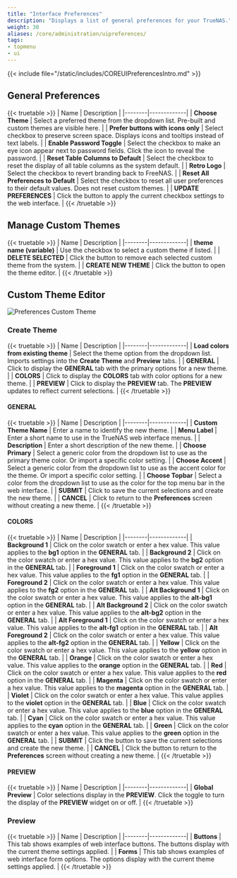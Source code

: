 ```yaml
---
title: "Interface Preferences"
description: "Displays a list of general preferences for your TrueNAS."
weight: 30
aliases: /core/administration/uipreferences/
tags:
- topmenu
- ui
---
```


{{< include file="/static/includes/COREUIPreferencesIntro.md" >}}

## General Preferences

{{< truetable >}}
| Name | Description |
|--------|-------------|
| **Choose Theme** | Select a preferred theme from the dropdown list. Pre-built and custom themes are visible here. |
| **Prefer buttons with icons only** | Select checkbox to preserve screen space. Displays icons and tooltips instead of text labels. |
| **Enable Password Toggle** | Select the checkbox to make an eye icon appear next to password fields. Click the icon to reveal the password. |
| **Reset Table Columns to Default** | Select the checkbox to reset the display of all table columns as the system default. |
| **Retro Logo** | Select the checkbox to revert branding back to FreeNAS. |
| **Reset All Preferences to Default** | Select the checkbox to reset all user preferences to their default values. Does not reset custom themes. |
| **UPDATE PREFERENCES** | Click the button to apply the current checkbox settings to the web interface. |
{{< /truetable >}}

## Manage Custom Themes

{{< truetable >}}
| Name | Description |
|--------|-------------|
| **theme name (variable)** | Use the checkbox to select a custom theme if listed. |
| **DELETE SELECTED** | Click the button to remove each selected custom theme from the system. |
| **CREATE NEW THEME** | Click the button to open the theme editor. |
{{< /truetable >}}

## Custom Theme Editor

![Preferences Custom Theme](/images/CORE/Settings/PreferencesCustomTheme.png "Custom UI Theme")

### Create Theme

{{< truetable >}}
| Name | Description |
|--------|-------------|
| **Load colors from existing theme** | Select the theme option from the dropdown list. Imports settings into the **Create Theme** and **Preview** tabs. |
| **GENERAL** | Click to display the **GENERAL** tab with the primary options for a new theme. |
| **COLORS** | Click to display the **COLORS** tab with color options for a new theme. |
| **PREVIEW** | Click to display the **PREVIEW** tab. The **PREVIEW** updates to reflect current selections. |
{{< /truetable >}}

#### GENERAL

{{< truetable >}}
| Name | Description |
|--------|-------------|
| **Custom Theme Name** | Enter a name to identify the new theme. |
| **Menu Label** | Enter a short name to use in the TrueNAS web interface menus. |
| **Description** | Enter a short description of the new theme. |
| **Choose Primary** | Select a generic color from the dropdown list to use as the primary theme color. Or import a specific color setting. |
| **Choose Accent** | Select a generic color from the dropdown list to use as the accent color for the theme. Or import a specific color setting. |
| **Choose Topbar** | Select a color from the dropdown list to use as the color for the top menu bar in the web interface. |
| **SUBMIT** | Click to save the current selections and create the new theme. |
| **CANCEL** | Click to return to the **Preferences** screen without creating a new theme. |
{{< /truetable >}}

#### COLORS

{{< truetable >}}
| Name | Description |
|--------|-------------|
| **Background 1** | Click on the color swatch or enter a hex value. This value applies to the **bg1** option in the **GENERAL** tab. |
| **Background 2** | Click on the color swatch or enter a hex value. This value applies to the **bg2** option in the **GENERAL** tab. |
| **Foreground 1** | Click on the color swatch or enter a hex value. This value applies to the **fg1** option in the **GENERAL** tab. |
| **Foreground 2** | Click on the color swatch or enter a hex value. This value applies to the **fg2** option in the **GENERAL** tab. |
| **Alt Background 1** | Click on the color swatch or enter a hex value. This value applies to the **alt-bg1** option in the **GENERAL** tab. |
| **Alt Background 2** | Click on the color swatch or enter a hex value. This value applies to the **alt-bg2** option in the **GENERAL** tab. |
| **Alt Foreground 1** | Click on the color swatch or enter a hex value. This value applies to the **alt-fg1** option in the **GENERAL** tab. |
| **Alt Foreground 2** | Click on the color swatch or enter a hex value. This value applies to the **alt-fg2** option in the **GENERAL** tab. |
| **Yellow** | Click on the color swatch or enter a hex value. This value applies to the **yellow** option in the **GENERAL** tab. |
| **Orange** | Click on the color swatch or enter a hex value. This value applies to the **orange** option in the **GENERAL** tab. |
| **Red** | Click on the color swatch or enter a hex value. This value applies to the **red** option in the **GENERAL** tab. |
| **Magenta** | Click on the color swatch or enter a hex value. This value applies to the **magenta** option in the **GENERAL** tab. |
| **Violet** | Click on the color swatch or enter a hex value. This value applies to the **violet** option in the **GENERAL** tab. |
| **Blue** | Click on the color swatch or enter a hex value. This value applies to the **blue** option in the **GENERAL** tab. |
| **Cyan** | Click on the color swatch or enter a hex value. This value applies to the **cyan** option in the **GENERAL** tab. |
| **Green** | Click on the color swatch or enter a hex value. This value applies to the **green** option in the **GENERAL** tab. |
| **SUBMIT** | Click the button to save the current selections and create the new theme. |
| **CANCEL** | Click the button to return to the **Preferences** screen without creating a new theme. |
{{< /truetable >}}

#### PREVIEW

{{< truetable >}}
| Name | Description |
|--------|-------------|
| **Global Preview** | Color selections display in the **PREVIEW**. Click the toggle to turn the display of the **PREVIEW** widget on or off. |
{{< /truetable >}}

### Preview

{{< truetable >}}
| Name | Description |
|--------|-------------|
| **Buttons** | This tab shows examples of web interface buttons. The buttons display with the current theme settings applied. |
| **Forms** | This tab shows examples of web interface form options. The options display with the current theme settings applied. |
{{< /truetable >}}
